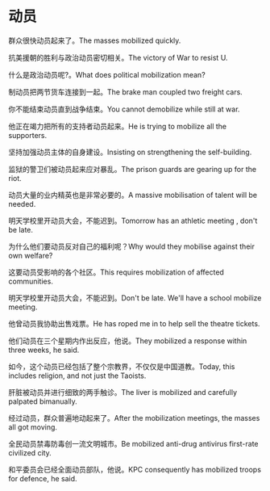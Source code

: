 # 动员

<p><span class="chinese">群众很快动员起来了。</span><span class="english">The masses mobilized quickly.</span></p>

<p><span class="chinese">抗美援朝的胜利与政治动员密切相关。</span><span class="english">The victory of War to resist U.</span></p>

<p><span class="chinese">什么是政治动员呢?。</span><span class="english">What does political mobilization mean?</span></p>

<p><span class="chinese">制动员把两节货车连接到一起。</span><span class="english">The brake man coupled two freight cars.</span></p>

<p><span class="chinese">你不能结束动员直到战争结束。</span><span class="english">You cannot demobilize while still at war.</span></p>

<p><span class="chinese">他正在竭力把所有的支持者动员起来。</span><span class="english">He is trying to mobilize all the supporters.</span></p>

<p><span class="chinese">坚持加强动员主体的自身建设。</span><span class="english">Insisting on strengthening the self-building.</span></p>

<p><span class="chinese">监狱的警卫们被动员起来应对暴乱。</span><span class="english">The prison guards are gearing up for the riot.</span></p>

<p><span class="chinese">动员大量的业内精英也是非常必要的。</span><span class="english">A massive mobilisation of talent will be needed.</span></p>

<p><span class="chinese">明天学校里开动员大会，不能迟到。</span><span class="english">Tomorrow has an athletic meeting , don't be late.</span></p>

<p><span class="chinese">为什么他们要动员反对自己的福利呢？</span><span class="english">Why would they mobilise against their own welfare?</span></p>

<p><span class="chinese">这要动员受影响的各个社区。</span><span class="english">This requires mobilization of affected communities.</span></p>

<p><span class="chinese">明天学校里开动员大会，不能迟到。</span><span class="english">Don't be late. We'll have a school mobilize meeting.</span></p>

<p><span class="chinese">他曾动员我协助出售戏票。</span><span class="english">He has roped me in to help sell the theatre tickets.</span></p>

<p><span class="chinese">他们动员在三个星期内作出反应，他说。</span><span class="english">They mobilized a response within three weeks, he said.</span></p>

<p><span class="chinese">如今，这个动员已经包括了整个宗教界，不仅仅是中国道教。</span><span class="english">Today, this includes religion, and not just the Taoists.</span></p>

<p><span class="chinese">肝脏被动员并进行细致的两手触诊。</span><span class="english">The liver is mobilized and carefully palpated bimanually.</span></p>

<p><span class="chinese">经过动员，群众普遍地动起来了。</span><span class="english">After the mobilization meetings, the masses all got moving.</span></p>

<p><span class="chinese">全民动员禁毒防毒创一流文明城市。</span><span class="english">Be mobilized anti-drug antivirus first-rate civilized city.</span></p>

<p><span class="chinese">和平委员会已经全面动员部队，他说。</span><span class="english">KPC consequently has mobilized troops for defence, he said.</span></p>

